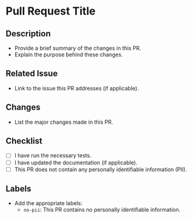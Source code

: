 # Pull Request Title

## Description

- Provide a brief summary of the changes in this PR.
- Explain the purpose behind these changes.

## Related Issue

- Link to the issue this PR addresses (if applicable).

## Changes

- List the major changes made in this PR.

## Checklist

- [ ] I have run the necessary tests.
- [ ] I have updated the documentation (if applicable).
- [ ] This PR does not contain any personally identifiable information (PII).

## Labels

- Add the appropriate labels:
  - `no-pii`: This PR contains no personally identifiable information.